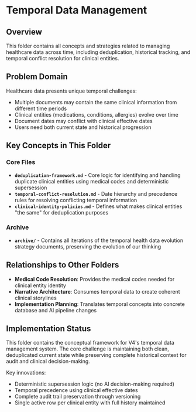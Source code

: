# Temporal Data Management

## Overview

This folder contains all concepts and strategies related to managing healthcare data across time, including deduplication, historical tracking, and temporal conflict resolution for clinical entities.

## Problem Domain

Healthcare data presents unique temporal challenges:
- Multiple documents may contain the same clinical information from different time periods
- Clinical entities (medications, conditions, allergies) evolve over time
- Document dates may conflict with clinical effective dates
- Users need both current state and historical progression

## Key Concepts in This Folder

### Core Files
- **`deduplication-framework.md`** - Core logic for identifying and handling duplicate clinical entities using medical codes and deterministic supersession
- **`temporal-conflict-resolution.md`** - Date hierarchy and precedence rules for resolving conflicting temporal information
- **`clinical-identity-policies.md`** - Defines what makes clinical entities "the same" for deduplication purposes

### Archive
- **`archive/`** - Contains all iterations of the temporal health data evolution strategy documents, preserving the evolution of our thinking

## Relationships to Other Folders

- **Medical Code Resolution**: Provides the medical codes needed for clinical entity identity
- **Narrative Architecture**: Consumes temporal data to create coherent clinical storylines
- **Implementation Planning**: Translates temporal concepts into concrete database and AI pipeline changes

## Implementation Status

This folder contains the conceptual framework for V4's temporal data management system. The core challenge is maintaining both clean, deduplicated current state while preserving complete historical context for audit and clinical decision-making.

Key innovations:
- Deterministic supersession logic (no AI decision-making required)
- Temporal precedence using clinical effective dates
- Complete audit trail preservation through versioning
- Single active row per clinical entity with full history maintained